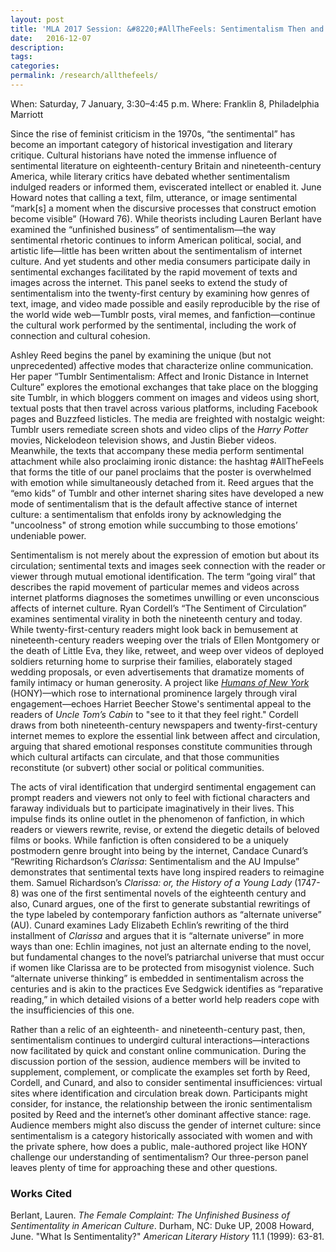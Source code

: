 ```yaml
---
layout: post
title: 'MLA 2017 Session: &#8220;#AllTheFeels: Sentimentalism Then and Now&#8221;'
date:   2016-12-07
description: 
tags: 
categories: 
permalink: /research/allthefeels/
---
```


When: Saturday, 7 January, 3:30–4:45 p.m.
Where: Franklin 8, Philadelphia Marriott

Since the rise of feminist criticism in the 1970s, “the sentimental” has become an important category of historical investigation and literary critique. Cultural historians have noted the immense influence of sentimental literature on eighteenth-century Britain and nineteenth-century America, while literary critics have debated whether sentimentalism indulged readers or informed them, eviscerated intellect or enabled it. June Howard notes that calling a text, film, utterance, or image sentimental “mark[s] a moment when the discursive processes that construct emotion become visible” (Howard 76). While theorists including Lauren Berlant have examined the “unfinished business” of sentimentalism—the way sentimental rhetoric continues to inform American political, social, and artistic life—little has been written about the sentimentalism of internet culture. And yet students and other media consumers participate daily in sentimental exchanges facilitated by the rapid movement of texts and images across the internet. This panel seeks to extend the study of sentimentalism into the twenty-first century by examining how genres of text, image, and video made possible and easily reproducible by the rise of the world wide web—Tumblr posts, viral memes, and fanfiction—continue the cultural work performed by the sentimental, including the work of connection and cultural cohesion.

Ashley Reed begins the panel by examining the unique (but not unprecedented) affective modes that characterize online communication. Her paper “Tumblr Sentimentalism: Affect and Ironic Distance in Internet Culture” explores the emotional exchanges that take place on the blogging site Tumblr, in which bloggers comment on images and videos using short, textual posts that then travel across various platforms, including Facebook pages and Buzzfeed listicles. The media are freighted with nostalgic weight: Tumblr users remediate screen shots and video clips of the <em>Harry Potter</em> movies, Nickelodeon television shows, and Justin Bieber videos. Meanwhile, the texts that accompany these media perform sentimental attachment while also proclaiming ironic distance: the hashtag #AllTheFeels that forms the title of our panel proclaims that the poster is overwhelmed with emotion while simultaneously detached from it. Reed argues that the “emo kids” of Tumblr and other internet sharing sites have developed a new mode of sentimentalism that is the default affective stance of internet culture: a sentimentalism that enfolds irony by acknowledging the "uncoolness" of strong emotion while succumbing to those emotions’ undeniable power.

Sentimentalism is not merely about the expression of emotion but about its circulation; sentimental texts and images seek connection with the reader or viewer through mutual emotional identification. The term “going viral” that describes the rapid movement of particular memes and videos across internet platforms diagnoses the sometimes unwilling or even unconscious affects of internet culture. Ryan Cordell’s “The Sentiment of Circulation” examines sentimental virality in both the nineteenth century and today. While twenty-first-century readers might look back in bemusement at nineteenth-century readers weeping over the trials of Ellen Montgomery or the death of Little Eva, they like, retweet, and weep over videos of deployed soldiers returning home to surprise their families, elaborately staged wedding proposals, or even advertisements that dramatize moments of family intimacy or human generosity. A project like <a href="http://www.humansofnewyork.com/"><em>Humans of New York</em></a> (HONY)—which rose to international prominence largely through viral engagement—echoes Harriet Beecher Stowe's sentimental appeal to the readers of <em>Uncle Tom’s Cabin</em> to "see to it that they feel right." Cordell draws from both nineteenth-century newspapers and twenty-first-century internet memes to explore the essential link between affect and circulation, arguing that shared emotional responses constitute communities through which cultural artifacts can circulate, and that those communities reconstitute (or subvert) other social or political communities.

The acts of viral identification that undergird sentimental engagement can prompt readers and viewers not only to feel with fictional characters and faraway individuals but to participate imaginatively in their lives. This impulse finds its online outlet in the phenomenon of fanfiction, in which readers or viewers rewrite, revise, or extend the diegetic details of beloved films or books. While fanfiction is often considered to be a uniquely postmodern genre brought into being by the internet, Candace Cunard’s “Rewriting Richardson’s <em>Clarissa</em>: Sentimentalism and the AU Impulse” demonstrates that sentimental texts have long inspired readers to reimagine them. Samuel Richardson’s <em>Clarissa: or, the History of a Young Lady</em> (1747-8) was one of the first sentimental novels of the eighteenth century and also, Cunard argues, one of the first to generate substantial rewritings of the type labeled by contemporary fanfiction authors as “alternate universe” (AU). Cunard examines Lady Elizabeth Echlin’s rewriting of the third installment of <em>Clarissa</em> and argues that it is “alternate universe” in more ways than one: Echlin imagines, not just an alternate ending to the novel, but fundamental changes to the novel’s patriarchal universe that must occur if women like Clarissa are to be protected from misogynist violence. Such “alternate universe thinking” is embedded in sentimentalism across the centuries and is akin to the practices Eve Sedgwick identifies as “reparative reading,” in which detailed visions of a better world help readers cope with the insufficiencies of this one.

Rather than a relic of an eighteenth- and nineteenth-century past, then, sentimentalism continues to undergird cultural interactions—interactions now facilitated by quick and constant online communication. During the discussion portion of the session, audience members will be invited to supplement, complement, or complicate the examples set forth by Reed, Cordell, and Cunard, and also to consider sentimental insufficiences: virtual sites where identification and circulation break down. Participants might consider, for instance, the relationship between the ironic sentimentalism posited by Reed and the internet’s other dominant affective stance: rage. Audience members might also discuss the gender of internet culture: since sentimentalism is a category historically associated with women and with the private sphere, how does a public, male-authored project like HONY challenge our understanding of sentimentalism? Our three-person panel leaves plenty of time for approaching these and other questions.


<h3>Works Cited</h3>

Berlant, Lauren. <em>The Female Complaint: The Unfinished Business of Sentimentality in American Culture</em>. Durham, NC: Duke UP, 2008
Howard, June. "What Is Sentimentality?" <em>American Literary History</em> 11.1 (1999): 63-81.